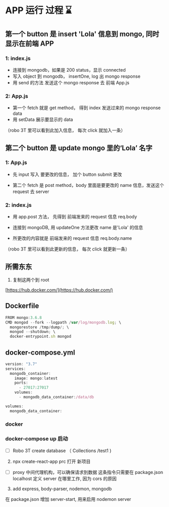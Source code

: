 # APP 运行 过程 ⌛️

## 第一个 button 是 insert 'Lola' 信息到 mongo, 同时 显示在前端 APP

### 1: index.js

- 连接到 mongodb，如果是 200 status，显示 connected
- 写入 object 到 mongodb， insertOne, log 出 mongo response
- 用 send 的方法 发送这个 mongo response 去 前端 App.js

### 2: App.js

- 第一个 fetch 就是 get method， 得到 index 发送过来的 mongo response data
- 用 setData 展示要显示的 data

（robo 3T 里可以看到此加入信息， 每次 click 就加入一条）

## 第二个 button 是 update mongo 里的‘Lola’ 名字

### 1: App.js

- 先 input 写入 要更改的信息， 加个 button submit 更改

- 第二个 fetch 是 post method，body 里面是要更改的 name 信息，发送这个 request 去 server

### 2: index.js

- 用 app.post 方法， 先得到 前端发来的 request 信息 req.body

- 连接到 mongoDB, 用 updateOne 方法更改 name 是'Lola' 的信息

- 所更改的内容就是 前端发来的 request 信息 req.body.name

（robo 3T 里可以看到此更新的信息， 每次 click 就更新一条）

## 所需东东

1. 复制这两个到 root

[https://hub.docker.com/](https://hub.docker.com/)

## Dockerfile

```jsx
FROM mongo:3.6.8
CMD mongod --fork --logpath /var/log/mongodb.log; \
  mongorestore /tmp/dump/; \
  mongod --shutdown; \
  docker-entrypoint.sh mongod
```

## docker-compose.yml

```jsx
version: "3.7"
services:
  mongodb_container:
    image: mongo:latest
    ports:
      - 27017:27017
    volumes:
      - mongodb_data_container:/data/db

volumes:
  mongodb_data_container:
```

### docker

### docker-compose up 启动

- [ ] Robo 3T create database （ Collections /test1 )

2. npx create-react-app prc 打开 新项目

- [ ] proxy 中间代理机构，可以确保请求到数据 这条指令只需要在 package.json localhost 定义 server 在哪里工作, 因为 cors 的原因

3. add express, body-parser, nodemon, mongodb

在 package.json 增加 server-start, 用来启用 nodemon server
